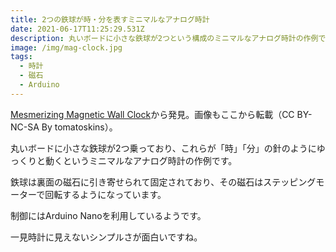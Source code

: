 ```yaml
---
title: 2つの鉄球が時・分を表すミニマルなアナログ時計
date: 2021-06-17T11:25:29.531Z
description: 丸いボードに小さな鉄球が2つという構成のミニマルなアナログ時計の作例です。
image: /img/mag-clock.jpg
tags:
  - 時計
  - 磁石
  - Arduino
---
```

[Mesmerizing Magnetic Wall Clock](https://www.instructables.com/Mesmerizing-Magnetic-Wall-Clock/)から発見。画像もここから転載（CC BY-NC-SA By tomatoskins）。

丸いボードに小さな鉄球が2つ乗っており、これらが「時」「分」の針のようにゆっくりと動くというミニマルなアナログ時計の作例です。

鉄球は裏面の磁石に引き寄せられて固定されており、その磁石はステッピングモーターで回転するようになっています。

制御にはArduino Nanoを利用しているようです。

一見時計に見えないシンプルさが面白いですね。

